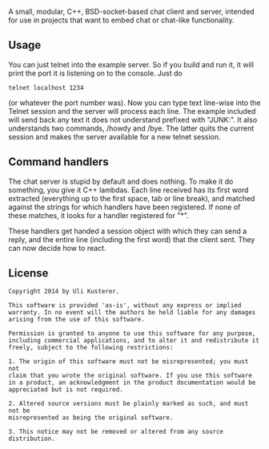A small, modular, C++, BSD-socket-based chat client and server, intended for use in
projects that want to embed chat or chat-like functionality.


Usage
-----

You can just telnet into the example server. So if you build and run it, it will
print the port it is listening on to the console. Just do

	telnet localhost 1234

(or whatever the port number was). Now you can type text line-wise into the Telnet
session and the server will process each line. The example included will send back any
text it does not understand prefixed with "JUNK:". It also understands two commands,
/howdy and /bye. The latter quits the current session and makes the server available
for a new telnet session.


Command handlers
----------------

The chat server is stupid by default and does nothing. To make it do something, you
give it C++ lambdas. Each line received has its first word extracted (everything up
to the first space, tab or line break), and matched against the strings for which
handlers have been registered. If none of these matches, it looks for a handler
registered for "*".

These handlers get handed a session object with which they can send a reply, and
the entire line (including the first word) that the client sent. They can now
decide how to react.


License
-------

    Copyright 2014 by Uli Kusterer.

    This software is provided 'as-is', without any express or implied
    warranty. In no event will the authors be held liable for any damages
    arising from the use of this software.

    Permission is granted to anyone to use this software for any purpose,
    including commercial applications, and to alter it and redistribute it
    freely, subject to the following restrictions:

    1. The origin of this software must not be misrepresented; you must not
    claim that you wrote the original software. If you use this software
    in a product, an acknowledgment in the product documentation would be
    appreciated but is not required.

    2. Altered source versions must be plainly marked as such, and must not be
    misrepresented as being the original software.

    3. This notice may not be removed or altered from any source
    distribution.
